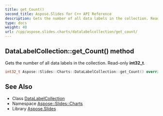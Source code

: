 ```yaml
---
title: get_Count()
second_title: Aspose.Slides for C++ API Reference
description: Gets the number of all data labels in the collection. Read-only int32_t.
type: docs
weight: 40
url: /cpp/aspose.slides.charts/datalabelcollection/get_count/
---
```

## DataLabelCollection::get_Count() method


Gets the number of all data labels in the collection. Read-only **int32_t**.

```cpp
int32_t Aspose::Slides::Charts::DataLabelCollection::get_Count() override
```

## See Also

* Class [DataLabelCollection](./)
* Namespace [Aspose::Slides::Charts](../)
* Library [Aspose.Slides](../../)